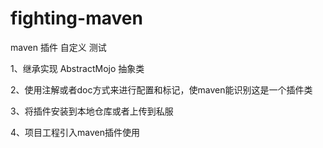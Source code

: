 # fighting-maven

maven 插件 自定义 测试

 1、继承实现  AbstractMojo 抽象类

 2、使用注解或者doc方式来进行配置和标记，使maven能识别这是一个插件类

 3、将插件安装到本地仓库或者上传到私服
   
 4、项目工程引入maven插件使用
 
 

 
 
